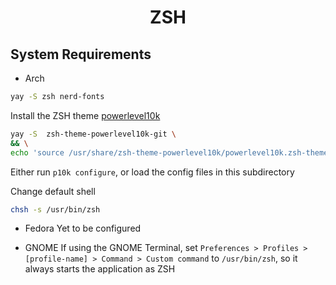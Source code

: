 <h1 align="center">ZSH</h1>

## System Requirements
- Arch
```bash
yay -S zsh nerd-fonts
```

Install the ZSH theme [powerlevel10k](https://github.com/romkatv/powerlevel10k)

```bash
yay -S  zsh-theme-powerlevel10k-git \
&& \
echo 'source /usr/share/zsh-theme-powerlevel10k/powerlevel10k.zsh-theme' >>~/.zshrc
```

Either run `p10k configure`, or load the config files in this subdirectory

Change default shell
```bash
chsh -s /usr/bin/zsh
```

- Fedora
Yet to be configured


- GNOME
If using the GNOME Terminal, set `Preferences > Profiles > [profile-name] > Command > Custom command` to `/usr/bin/zsh`, so it always starts the application as ZSH
